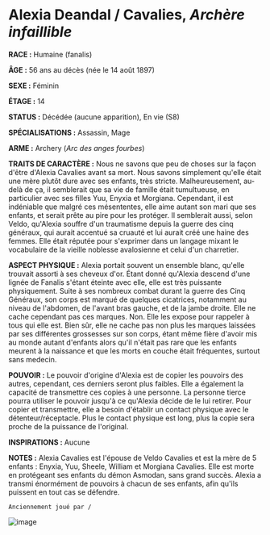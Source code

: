 # Alexia Deandal / Cavalies, *Archère infaillible*

**RACE :** Humaine (fanalis)

**ÂGE :** 56 ans au décès (née le 14 août 1897)

**SEXE :** Féminin

**ÉTAGE :** 14

**STATUS :** Décédée (aucune apparition), En vie (S8)

**SPÉCIALISATIONS :** Assassin, Mage

**ARME :** Archery (*Arc des anges fourbes*)

**TRAITS DE CARACTÈRE :** Nous ne savons que peu de choses sur la façon d'être d'Alexia Cavalies avant sa mort. Nous savons simplement qu'elle était une mère plutôt dure avec ses enfants, très stricte. Malheureusement, au-delà de ça, il semblerait que sa vie de famille était tumultueuse, en particulier avec ses filles Yuu, Enyxia et Morgiana. Cependant, il est indéniable que malgré ces mésententes, elle aime autant son mari que ses enfants, et serait prête au pire pour les protéger. Il semblerait aussi, selon Veldo, qu'Alexia souffre d'un traumatisme depuis la guerre des cinq généraux, qui aurait accentué sa cruauté et lui aurait créé une haine des femmes. Elle était réputée pour s'exprimer dans un langage mixant le vocabulaire de la vieille noblesse avalosienne et celui d'un charretier.

**ASPECT PHYSIQUE :** Alexia portait souvent un ensemble blanc, qu'elle trouvait assorti à ses cheveux d'or. Étant donné qu'Alexia descend d'une lignée de Fanalis s'étant éteinte avec elle, elle est très puissante physiquement. Suite à ses nombreux combat durant la guerre des Cinq Généraux, son corps est marqué de quelques cicatrices, notamment au niveau de l'abdomen, de l'avant bras gauche, et de la jambe droite. Elle ne cache cependant pas ces marques. Non. Elle les expose pour rappeler à tous qui elle est. Bien sûr, elle ne cache pas non plus les marques laissées par ses différentes grossesses sur son corps, étant même fière d'avoir mis au monde autant d'enfants alors qu'il n'était pas rare que les enfants meurent à la naissance et que les morts en couche était fréquentes, surtout sans medecin.

**POUVOIR :** Le pouvoir d'origine d'Alexia est de copier les pouvoirs des autres, cependant, ces derniers seront plus faibles. Elle a également la capacité de transmettre ces copies à une personne. La personne tierce pourra utiliser le pouvoir jusqu'à ce qu'Alexia décide de le lui retirer. Pour copier et transmettre, elle a besoin d'établir un contact physique avec le détenteur/réceptacle. Plus le contact physique est long, plus la copie sera proche de la puissance de l'original.

**INSPIRATIONS :** Aucune

**NOTES :** Alexia Cavalies est l'épouse de Veldo Cavalies et est la mère de 5 enfants : Enyxia, Yuu, Sheele, William et Morgiana Cavalies. Elle est morte en protégeant ses enfants du démon Asmodan, sans grand succès. Alexia a transmi énormément de pouvoirs à chacun de ses enfants, afin qu'ils puissent en tout cas se défendre.

`Anciennement joué par /`

![image](https://data.enyxia.fr/images/characters/alexia.png)
